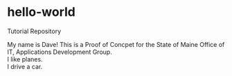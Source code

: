 # hello-world
Tutorial Repository

My name is Dave!
This is a Proof of Concpet for the State of Maine Office of IT, Applications Development Group.  
I like planes.  
I drive a car.
